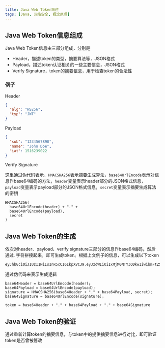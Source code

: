 ```yaml
---
title: Java Web Token简述
tags: [Java, 网络安全, 概念原理]
---
```


## Java Web Token信息组成

Java Web Token信息由三部分组成，分别是

* Header，描述token的类型，摘要算法等，JSON格式
* Payload，描述token认证相关的一些主要信息，JSON格式
* Verify Signature，token的摘要信息，用于检查token的合法性

### 例子

Header

```json
{
  "alg": "HS256",
  "typ": "JWT"
}
```

Payload

```json
{
  "sub": "1234567890",
  "name": "John Doe",
  "iat": 1516239022
}
```

Verify Signature

这里通过伪代码表示，`HMACSHA256`表示摘要生成算法，`base64UrlEncode`表示对信息作base64编码的方法，`header`变量表示header部分的JSON格式信息，`payload`变量表示payload部分的JSON格式信息，`secret`变量表示摘要生成算法的密钥

```
HMACSHA256(
  base64UrlEncode(header) + "." +
  base64UrlEncode(payload),
  secret
)
```

## Java Web Token的生成

依次对header、payload、verify signature三部分的信息作base64编码，然后通过`.`字符拼接起来，即可生成token。根据上文例子的信息，可以生成以下token

```
eyJhbGciOiJIUzI1NiIsInR5cCI6IkpXVCJ9.eyJzdWIiOiIxMjM0NTY3ODkwIiwibmFtZSI6IkpvaG4gRG9lIiwiaWF0IjoxNTE2MjM5MDIyfQ.XbPfbIHMI6arZ3Y922BhjWgQzWXcXNrz0ogtVhfEd2o
```

通过伪代码来表示生成逻辑

```
base64Header = base64UrlEncode(header);
base64Payload = base64UrlEncode(payload);
signature = HMACSHA256(base64Header + "." + base64Payload, secret);
base64Signature = base64UrlEncode(signature);

token = base64Header + "." + base64Payload + "." + base64Signature
```

## Java Web Token的验证

通过重新计算token的摘要信息，与token中的提供摘要信息进行对比，即可验证token是否曾被篡改